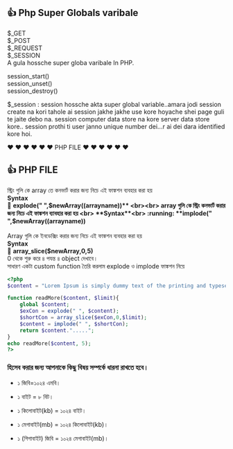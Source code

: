 ## :+1: Php Super Globals varibale</br>
$_GET</br>
$_POST</br>
$_REQUEST </br>
$_SESSION</br>
A gula hossche super globa varibale In PHP.</br>

session_start()</br>
session_unset()</br>
session_destroy()</br>

$_session : session hossche akta super global variable..amara jodi session create na kori tahole ai session jakhe jakhe use kore hoyache shei page guli te jaite debo na.
session computer data store na kore server data store kore.. session prothi ti user janno unique number dei...r ai dei dara identified kore hoi.

:heart: :heart: :heart: :heart: :heart: :heart: PHP FILE :heart: :heart: :heart: :heart: :heart: :heart:<br>
## :+1: **PHP FILE**<br>
স্ট্রিং গুলি কে array তে কনভার্ট করার জন্য নিচে এই ফাঙ্কশন ব্যবহার করা হয়  <br>
**Syntax<br>**
:running: **explode(" ",$newArray((arrayname))** <br><br>
array গুলি কে স্ট্রিং কনভার্ট করার জন্য নিচে এই ফাঙ্কশন ব্যাবহার করা হয় <br>
**Syntax**<br>
:running: **implode(" ",$newArray((arrayname))**<br><br>
Array গুলি কে ইনডেক্সিং করার জন্য নিচে এই ফাঙ্কশন ব্যবহার করা হয় <br> 
**Syntax**<br>
:running: **array_slice($newArray,0,5)**<br>
0 থেকে শুরু করে ৪ পযন্ত ৪ object দেখাবে। <br>
সাধারণ একটা custom function তৈরি করলাম explode ও implode ফাঙ্কশন নিয়ে <br>
```php 
<?php
$content = "Lorem Ipsum is simply dummy text of the printing and typesetting industry.";

function readMore($content, $limit){
	global $content;
	$exCon = explode(" ", $content);
	$shortCon = array_slice($exCon,0,$limit);
	$content = implode(" ", $shortCon);
	return $content.".....";
}
echo readMore($content, 5);
?>
```

### হিসেব করার জন্য আপনাকে কিছু বিষয় সম্পর্কে ধারনা রাখতে হবে।
- ১ জিবি=১০২৪ এমবি।

- ১ বাইট = ৮ বিট।

- ১ কিলোবাইট(kb) = ১০২৪ বাইট।

- ১ মেগাবাইট(mb) = ১০২৪ কিলোবাইট(kb)।

- ১ (গিগাবাইট) জিবি = ১০২৪ মেগাবাইট(mb)।
 
